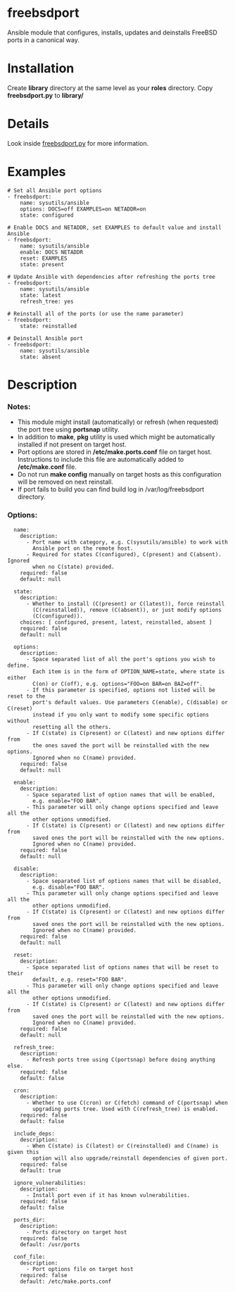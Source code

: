 # freebsdport

Ansible module that configures, installs, updates and deinstalls FreeBSD ports in a canonical way.

# Installation

Create **library** directory at the same level as your **roles** directory. Copy **freebsdport.py** to **library/**

# Details

Look inside [freebsdport.py](freebsdport.py) for more information.

# Examples

```
# Set all Ansible port options
- freebsdport:
    name: sysutils/ansible
    options: DOCS=off EXAMPLES=on NETADDR=on
    state: configured
    
# Enable DOCS and NETADDR, set EXAMPLES to default value and install Ansible
- freebsdport:
    name: sysutils/ansible
    enable: DOCS NETADDR
    reset: EXAMPLES
    state: present
    
# Update Ansible with dependencies after refreshing the ports tree
- freebsdport:
    name: sysutils/ansible
    state: latest
    refresh_tree: yes
    
# Reinstall all of the ports (or use the name parameter)
- freebsdport:
    state: reinstalled
    
# Deinstall Ansible port
- freebsdport:
    name: sysutils/ansible
    state: absent
```

# Description

### Notes:
* This module might install (automatically) or refresh (when requested)
  the port tree using **portsnap** utility.
* In addition to **make**, **pkg** utility is used which might be
  automatically installed if not present on target host.
* Port options are stored in **/etc/make.ports.conf** file on target host.
  Instructions to include this file are automatically added to
  **/etc/make.conf** file.
* Do not run **make config** manually on target hosts as this configuration
  will be removed on next reinstall.
* If port fails to build you can find build log in /var/log/freebsdport
  directory.

### Options:
```
  name:
    description:
      - Port name with category, e.g. C(sysutils/ansible) to work with
        Ansible port on the remote host.
      - Required for states C(configured), C(present) and C(absent). Ignored
        when no C(state) provided.
    required: false
    default: null
    
  state:
    description:
      - Whether to install (C(present) or C(latest)), force reinstall
        (C(reinstalled)), remove (C(absent)), or just modify options
        (C(configured)).
    choices: [ configured, present, latest, reinstalled, absent ]
    required: false
    default: null
    
  options:
    description:
      - Space separated list of all the port's options you wish to define.
        Each item is in the form of OPTION_NAME=state, where state is either
        C(on) or C(off), e.g. options="FOO=on BAR=on BAZ=off".
      - If this parameter is specified, options not listed will be reset to the
        port's default values. Use parameters C(enable), C(disable) or C(reset)
        instead if you only want to modify some specific options without
        resetting all the others.
      - If C(state) is C(present) or C(latest) and new options differ from
        the ones saved the port will be reinstalled with the new options.
        Ignored when no C(name) provided.
    required: false
    default: null
    
  enable:
    description:
      - Space separated list of option names that will be enabled,
        e.g. enable="FOO BAR".
      - This parameter will only change options specified and leave all the
        other options unmodified.
      - If C(state) is C(present) or C(latest) and new options differ from
        saved ones the port will be reinstalled with the new options.
        Ignored when no C(name) provided.
    required: false
    default: null
    
  disable:
    description:
      - Space separated list of options names that will be disabled,
        e.g. disable="FOO BAR".
      - This parameter will only change options specified and leave all the
        other options unmodified.
      - If C(state) is C(present) or C(latest) and new options differ from
        saved ones the port will be reinstalled with the new options.
        Ignored when no C(name) provided.
    required: false
    default: null
    
  reset:
    description:
      - Space separated list of options names that will be reset to their
        default, e.g. reset="FOO BAR".
      - This parameter will only change options specified and leave all the
        other options unmodified.
      - If C(state) is C(present) or C(latest) and new options differ from
        saved ones the port will be reinstalled with the new options.
        Ignored when no C(name) provided.
    required: false
    default: null
    
  refresh_tree:
    description:
      - Refresh ports tree using C(portsnap) before doing anything else.
    required: false
    default: false
    
  cron:
    description:
      - Whether to use C(cron) or C(fetch) command of C(portsnap) when
        upgrading ports tree. Used with C(refresh_tree) is enabled.
    required: false
    default: false
    
  include_deps:
    description:
      - When C(state) is C(latest) or C(reinstalled) and C(name) is given this
        option will also upgrade/reinstall dependencies of given port.
    required: false
    default: true
    
  ignore_vulnerabilities:
    description:
      - Install port even if it has known vulnerabilities.
    required: false
    default: false
    
  ports_dir:
    description:
      - Ports directory on target host
    required: false
    default: /usr/ports
    
  conf_file:
    description:
      - Port options file on target host
    required: false
    default: /etc/make.ports.conf
```
